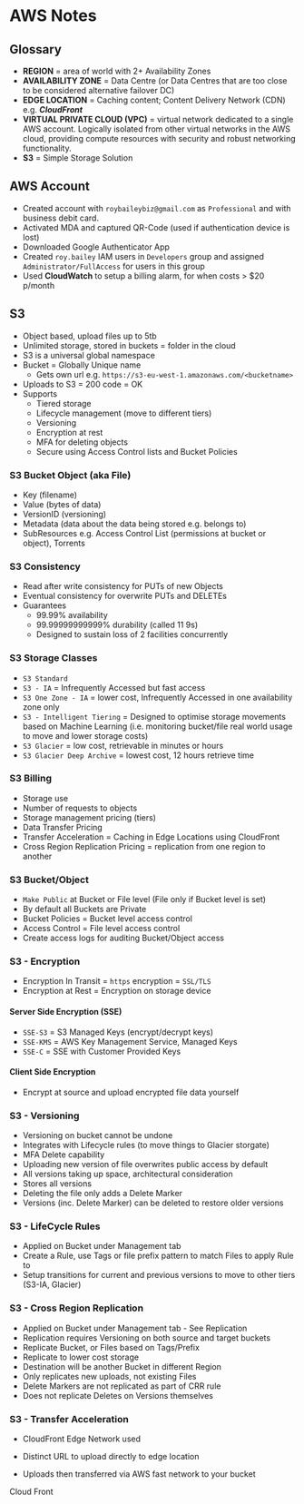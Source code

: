 # AWS Notes

## Glossary

* **REGION** = area of world with 2+ Availability Zones
* **AVAILABILITY ZONE** = Data Centre (or Data Centres that are too close to be considered alternative failover DC)
* **EDGE LOCATION** = Caching content; Content Delivery Network (CDN) e.g. ***CloudFront***
* **VIRTUAL PRIVATE CLOUD (VPC)** = virtual network dedicated to a single AWS account. Logically isolated from other virtual networks in the AWS cloud, providing compute resources with security and robust networking functionality.
* **S3** = Simple Storage Solution

## AWS Account

* Created account with `roybaileybiz@gmail.com` as `Professional` and with business debit card.
* Activated MDA and captured QR-Code (used if authentication device is lost)
* Downloaded Google Authenticator App
* Created `roy.bailey` IAM users in `Developers` group and assigned `Administrator/FullAccess` for users in this group
* Used **CloudWatch** to setup a billing alarm, for when costs > $20 p/month

## S3

* Object based, upload files up to 5tb
* Unlimited storage, stored in buckets = folder in the cloud
* S3 is a universal global namespace
* Bucket = Globally Unique name
  * Gets own url e.g. `https://s3-eu-west-1.amazonaws.com/<bucketname>`
* Uploads to S3 = 200 code = OK
* Supports
  * Tiered storage
  * Lifecycle management (move to different tiers)
  * Versioning
  * Encryption at rest
  * MFA for deleting objects
  * Secure using Access Control lists and Bucket Policies

### S3 Bucket Object (aka File)

  * Key (filename)
  * Value (bytes of data)
  * VersionID (versioning)
  * Metadata (data about the data being stored e.g. belongs to)
  * SubResources e.g. Access Control List (permissions at bucket or object), Torrents
 
 ### S3 Consistency

* Read after write consistency for PUTs of new Objects
* Eventual consistency for overwrite PUTs and DELETEs
* Guarantees
  * 99.99% availability
  * 99.99999999999% durability (called 11 9s)
  * Designed to sustain loss of 2 facilities concurrently

### S3 Storage Classes

* `S3 Standard`
* `S3 - IA` = Infrequently Accessed but fast access
* `S3 One Zone - IA` = lower cost, Infrequently Accessed in one availability zone only
* `S3 - Intelligent Tiering` = Designed to optimise storage movements based on Machine Learning (i.e. monitoring bucket/file real world usage to move and lower storage costs)
* `S3 Glacier` = low cost, retrievable in minutes or hours
* `S3 Glacier Deep Archive` = lowest cost, 12 hours retrieve time

### S3 Billing

* Storage use
* Number of requests to objects
* Storage management pricing (tiers)
* Data Transfer Pricing
* Transfer Acceleration = Caching in Edge Locations using CloudFront
* Cross Region Replication Pricing = replication from one region to another

### S3 Bucket/Object 

* `Make Public` at Bucket or File level (File only if Bucket level is set)
* By default all Buckets are Private
* Bucket Policies = Bucket level access control
* Access Control = File level access control
* Create access logs for auditing Bucket/Object access

### S3 - Encryption

* Encryption In Transit = `https` encryption = `SSL/TLS`
* Encryption at Rest = Encryption on storage device

#### Server Side Encryption (SSE)

* `SSE-S3` = S3 Managed Keys (encrypt/decrypt keys) 
* `SSE-KMS` = AWS Key Management Service, Managed Keys
* `SSE-C` = SSE with Customer Provided Keys

#### Client Side Encryption

* Encrypt at source and upload encrypted file data yourself

### S3 - Versioning

* Versioning on bucket cannot be undone
* Integrates with Lifecycle rules (to move things to Glacier storgate)
* MFA Delete capability
* Uploading new version of file overwrites public access by default
* All versions taking up space, architectural consideration
* Stores all versions
* Deleting the file only adds a Delete Marker
* Versions (inc. Delete Marker) can be deleted to restore older versions

### S3 - LifeCycle Rules

* Applied on Bucket under Management tab
* Create a Rule, use Tags or file prefix pattern to match Files to apply Rule to
* Setup transitions for current and previous versions to move to other tiers (S3-IA, Glacier)

### S3 - Cross Region Replication

* Applied on Bucket under Management tab - See Replication
* Replication requires Versioning on both source and target buckets
* Replicate Bucket, or Files based on Tags/Prefix
* Replicate to lower cost storage
* Destination will be another Bucket in different Region
* Only replicates new uploads, not existing Files
* Delete Markers are not replicated as part of CRR rule
* Does not replicate Deletes on Versions themselves

### S3 - Transfer Acceleration

* CloudFront Edge Network used
    
-   Distinct URL to upload directly to edge location
    
-   Uploads then transferred via AWS fast network to your bucket
    

Cloud Front
<!--stackedit_data:
eyJoaXN0b3J5IjpbNDc1MTM3NTQzLDU5OTg5MTkyOCwxNzA1OT
E0MzIzLC00ODkyNTE1MDQsLTE3NzM0OTQ0MzJdfQ==
-->